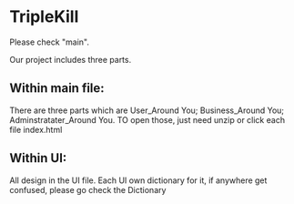 # TripleKill
 

Please check "main". 


Our project includes three parts. 

## Within main file:
There are three parts which are User_Around You; Business_Around You; Adminstratater_Around You. 
TO open those, just need unzip or click each file index.html 

## Within UI:
All design in the UI file. 
Each UI own dictionary for it, if anywhere get confused, please go check the Dictionary

